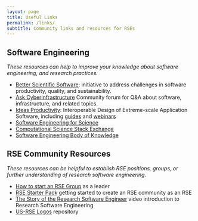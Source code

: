 ```yaml
---
layout: page
title: Useful Links
permalink: /links/
subtitle: Community links and resources for RSEs
---
```



## Software Engineering

_These resources can help to improve your knowledge about software engineering, and research practices._

 - [Better Scientific Software](https://bssw.io/): initiative to address challenges in software productivity, quality, and sustainability.
 - [Ask Cyberinfrastructure](https://ask.cyberinfrastructure.org/) Community forum for Q&A about software, infrastructure, and related topics. 
 - [Ideas Productivity](https://ideas-productivity.org/): Interoperable Design of Extreme-scale Application Software, including [guides](https://ideas-productivity.org/resources/howtos/) and [webinars](https://ideas-productivity.org/events/hpc-best-practices-webinars/)
 - [Software Engineering for Science](https://se4science.org/)
 - [Computational Science Stack Exchange](https://scicomp.stackexchange.com/)
 - [Software Engineering Body of Knowledge](https://www.computer.org/education/bodies-of-knowledge/software-engineering)


## RSE Community Resources

_These resources can be helpful to establish RSE positions, groups, or further understanding of research software engineering._

 - [How to start an RSE Group](https://rse.ac.uk/resources/how-to-start-an-rse-group/) as a leader
 - [RSE Starter Pack](https://us-rse.org/starter-pack/#/) getting started to create an RSE community as an RSE
 - [The Story of the Research Software Engineer](https://www.youtube.com/watch?v=trAfA9VWLTQ) video introduction to Research Software Engineering
 - [US-RSE Logos](https://github.com/usrse/logo) repository


